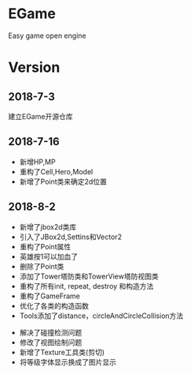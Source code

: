 # EGame
Easy game open engine
# Version
## 2018-7-3
建立EGame开源仓库
## 2018-7-16  
- 新增HP,MP
- 重构了Cell,Hero,Model
- 新增了Point类来确定2d位置
## 2018-8-2
- 新增了jbox2d类库
- 引入了JBox2d,Settins和Vector2
- 重构了Point属性
- 英雄按1可以加血了
- 删除了Point类
- 添加了Tower塔防类和TowerView塔防视图类
- 重构了所有init, repeat, destroy 和构造方法
- 重构了GameFrame
- 优化了各类的构造函数
- Tools添加了distance，circleAndCircleCollision方法
 * 解决了碰撞检测问题
 * 修改了视图绘制问题
 * 新增了Texture工具类(剪切)
 * 将等级字体显示换成了图片显示
